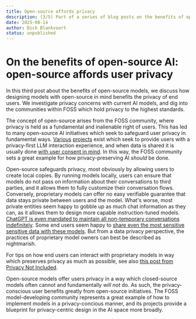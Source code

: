 ```yaml
---
title: Open-source affords privacy
description: (3/5) Part of a series of blog posts on the benefits of open-source AI.
date: 2025-08-14
author: Dick Blankvoort
status: unpublished
---
```

# On the benefits of open-source AI: open-source affords user privacy
<author :author="author"></author>

<!-- Introduction -->
In this third post about the benefits of open-source models, we discuss how designing models with open-source in mind benefits the privacy of end users. We investigate privacy concerns with current AI models, and dig into the communities within FOSS which hold privacy to the highest standards.

<!-- The FOSS community and privacy as an inalienable right -->
The concept of open-source arises from the FOSS community, where privacy is held as a fundamental and inalienable right of users. This has led to many open-source AI initiatives which seek to safeguard user privacy in fundamental ways. [Various](https://github.com/nomic-ai/gpt4all) [projects](https://venice.ai/) exist which seek to provide users with a privacy-first LLM interaction experience, and when data is shared it is usually done [with user consent in mind](https://huggingface.co/datasets/allenai/WildChat-1M). In this way, the FOSS community sets a great example for how privacy-preserving AI _should_ be done.

<!-- How open-source AI safeguards privacy -->
Open-source safeguards privacy, most obviously by allowing users to create local copies. By running models locally, users can ensure that models do not pass on information about their conversations to third parties, and it allows them to fully customize their conversation flows. Conversely, proprietary models can offer no easy verifiable guarantee that data stays private between users and the model. What's worse, most private entities seem happy to gobble up as much chat information as they can, as it allows them to design more capable instruction-tuned models. [ChatGPT is even mandated to maintain all non-temporary conversations indefinitely](https://www.geeky-gadgets.com/chatgpt-privacy-risks-explained/). Some end users seem happy to [share even the most sensitive sensitive data with these models](https://tech.co/news/samsung-restricts-generative-ai-use). But from a data privacy perspective, the practices of proprietary model owners can best be described as nightmarish.

For tips on how end users can interact with proprietary models in way which preserves privacy as much as possible, see also [this post from Privacy Not Included](https://www.mozillafoundation.org/en/privacynotincluded/articles/how-to-protect-your-privacy-from-chatgpt-and-other-ai-chatbots/).

<!-- Conclusion -->
Open-source models offer users privacy in a way which closed-source models often cannot and fundamentally _will not_ do. As such, the privacy-conscious user benefits greatly from open-source initiatives. The FOSS model-developing community represents a great example of how to implement models in a privacy-concious manner, and its projects provide a blueprint for privacy-centric design in the AI space more broadly.